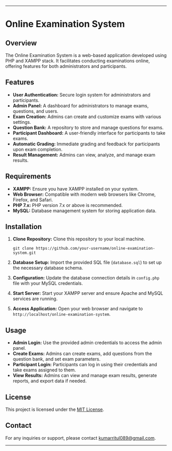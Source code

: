 
---

# Online Examination System

## Overview

The Online Examination System is a web-based application developed using PHP and XAMPP stack. It facilitates conducting examinations online, offering features for both administrators and participants.

## Features

- **User Authentication:** Secure login system for administrators and participants.
- **Admin Panel:** A dashboard for administrators to manage exams, questions, and users.
- **Exam Creation:** Admins can create and customize exams with various settings.
- **Question Bank:** A repository to store and manage questions for exams.
- **Participant Dashboard:** A user-friendly interface for participants to take exams.
- **Automatic Grading:** Immediate grading and feedback for participants upon exam completion.
- **Result Management:** Admins can view, analyze, and manage exam results.

## Requirements

- **XAMPP:** Ensure you have XAMPP installed on your system.
- **Web Browser:** Compatible with modern web browsers like Chrome, Firefox, and Safari.
- **PHP 7.x:** PHP version 7.x or above is recommended.
- **MySQL:** Database management system for storing application data.

## Installation

1. **Clone Repository:** Clone this repository to your local machine.
   ```
   git clone https://github.com/your-username/online-examination-system.git
   ```

2. **Database Setup:** Import the provided SQL file (`database.sql`) to set up the necessary database schema.
   
3. **Configuration:** Update the database connection details in `config.php` file with your MySQL credentials.
   
4. **Start Server:** Start your XAMPP server and ensure Apache and MySQL services are running.

5. **Access Application:** Open your web browser and navigate to `http://localhost/online-examination-system`.

## Usage

- **Admin Login:** Use the provided admin credentials to access the admin panel.
- **Create Exams:** Admins can create exams, add questions from the question bank, and set exam parameters.
- **Participant Login:** Participants can log in using their credentials and take exams assigned to them.
- **View Results:** Admins can view and manage exam results, generate reports, and export data if needed.


## License

This project is licensed under the [MIT License](LICENSE).

## Contact

For any inquiries or support, please contact [kumarritul089@gmail.com](mailto:kumarritul089@gmail.com).

---
